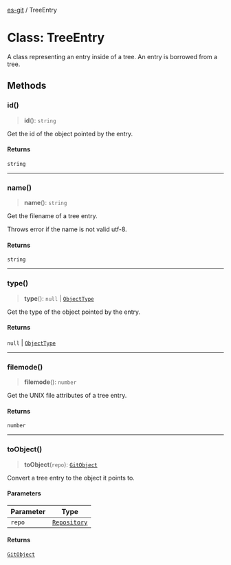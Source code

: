 [es-git](../globals.md) / TreeEntry

# Class: TreeEntry

A class representing an entry inside of a tree. An entry is borrowed
from a tree.

## Methods

### id()

> **id**(): `string`

Get the id of the object pointed by the entry.

#### Returns

`string`

***

### name()

> **name**(): `string`

Get the filename of a tree entry.

Throws error if the name is not valid utf-8.

#### Returns

`string`

***

### type()

> **type**(): `null` \| [`ObjectType`](../enumerations/ObjectType.md)

Get the type of the object pointed by the entry.

#### Returns

`null` \| [`ObjectType`](../enumerations/ObjectType.md)

***

### filemode()

> **filemode**(): `number`

Get the UNIX file attributes of a tree entry.

#### Returns

`number`

***

### toObject()

> **toObject**(`repo`): [`GitObject`](GitObject.md)

Convert a tree entry to the object it points to.

#### Parameters

| Parameter | Type |
| ------ | ------ |
| `repo` | [`Repository`](Repository.md) |

#### Returns

[`GitObject`](GitObject.md)
